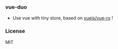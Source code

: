 
### vue-duo

* Use vue with tiny store, based on [vuejs/vue-rx](https://github.com/vuejs/vue-rx) !

### License
MIT
